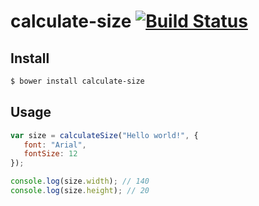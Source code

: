 calculate-size [![Build Status](https://travis-ci.org/schickling/calculate-size.png?branch=master)](https://travis-ci.org/schickling/calculate-size)
==============

## Install

```sh
$ bower install calculate-size
```

## Usage

```js
var size = calculateSize("Hello world!", {
   font: "Arial",
   fontSize: 12
});

console.log(size.width); // 140
console.log(size.height); // 20
```
